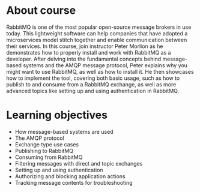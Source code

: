 # About course

RabbitMQ is one of the most popular open-source message brokers in use today. This lightweight software can help companies that have adopted a microservices model stitch together and enable communication between their services. In this course, join instructor Peter Morlion as he demonstrates how to properly install and work with RabbitMQ as a developer. After delving into the fundamental concepts behind message-based systems and the AMQP message protocol, Peter explains why you might want to use RabbitMQ, as well as how to install it. He then showcases how to implement the tool, covering both basic usage, such as how to publish to and consume from a RabbitMQ exchange, as well as more advanced topics like setting up and using authentication in RabbitMQ.

# Learning objectives

- How message-based systems are used
- The AMQP protocol
- Exchange type use cases
- Publishing to RabbitMQ
- Consuming from RabbitMQ
- Filtering messages with direct and topic exchanges
- Setting up and using authentication
- Authorizing and blocking application actions
- Tracking message contents for troubleshooting





